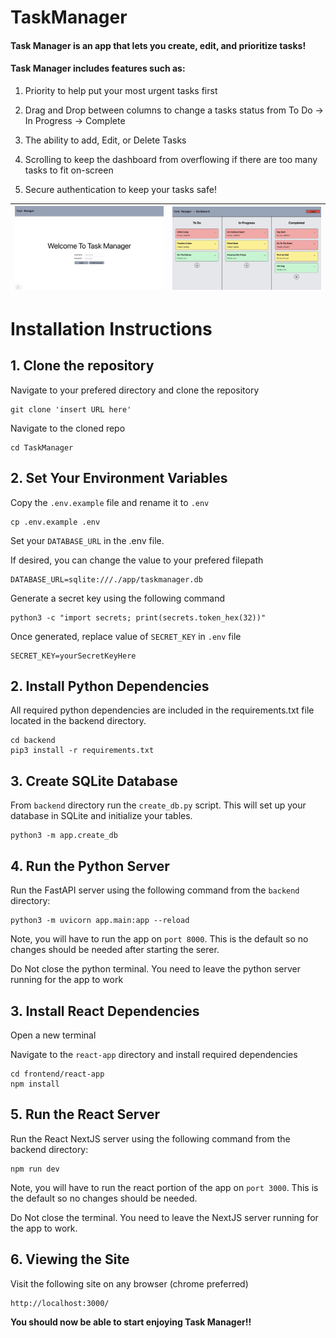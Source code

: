 # TaskManager

#### Task Manager is an app that lets you create, edit, and prioritize tasks!

#### Task Manager includes features such as: 
1. Priority to help put your most urgent tasks first

2. Drag and Drop between columns to change a tasks status from To Do -> In Progress -> Complete

3. The ability to add, Edit, or Delete Tasks

4. Scrolling to keep the dashboard from overflowing if there are too many tasks to fit on-screen

5. Secure authentication to keep your tasks safe!


| ![Home](frontend/react-app/public/home.png) | ![Dashboard](frontend/react-app/public/dashboard.png) |
| ------------------------------------------- | ------------------------------------------- |

# Installation Instructions 

## 1. Clone the repository
Navigate to your prefered directory and clone the repository
```
git clone 'insert URL here'
```
Navigate to the cloned repo
```
cd TaskManager
```
## 2. Set Your Environment Variables

Copy the `.env.example` file and rename it to `.env`
```
cp .env.example .env
```

Set your `DATABASE_URL` in the .env file. 

If desired, you can change the value to your prefered filepath 

```
DATABASE_URL=sqlite:///./app/taskmanager.db
```

Generate a secret key using the following command
```
python3 -c "import secrets; print(secrets.token_hex(32))"
```
Once generated, replace value of `SECRET_KEY` in `.env` file
```
SECRET_KEY=yourSecretKeyHere
```

## 2. Install Python Dependencies
All required python dependencies are included in the requirements.txt file located in the backend directory.
```
cd backend
pip3 install -r requirements.txt
```
## 3. Create SQLite Database
From `backend` directory run the `create_db.py` script. This will set up your database in SQLite and initialize your tables. 
```
python3 -m app.create_db
```
## 4. Run the Python Server
Run the FastAPI server using the following command from the `backend` directory:

```
python3 -m uvicorn app.main:app --reload
```

Note, you will have to run the app on `port 8000`. This is the default so no changes should be needed after starting the serer. 

Do Not close the python terminal. You need to leave the python server running for the app to work

## 3. Install React Dependencies
Open a new terminal

Navigate to the `react-app` directory and install required dependencies
```
cd frontend/react-app
npm install
```

## 5. Run the React Server
Run the React NextJS server using the following command from the backend directory:

```
npm run dev
```
Note, you will have to run the react portion of the app on `port 3000`. This is the default so no changes should be needed.

Do Not close the terminal. You need to leave the NextJS server running for the app to work.

## 6. Viewing the Site
Visit the following site on any browser (chrome preferred)
```
http://localhost:3000/
```

**You should now be able to start enjoying Task Manager!!**
